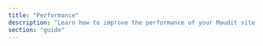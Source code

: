 ```yaml
---
title: "Performance"
description: "Learn how to improve the performance of your Maudit site."
section: "guide"
---
```

